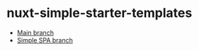 # nuxt-simple-starter-templates

- [Main branch](https://github.com/nuxt-simple-starter-templates/tree/main)
- [Simple SPA branch](https://github.com/nuxt-simple-starter-templates/tree/simple-spa)